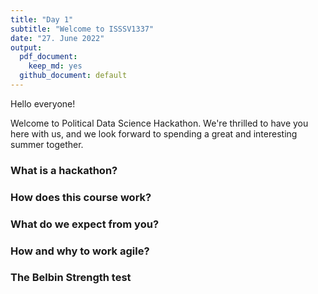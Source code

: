 ```yaml
---
title: "Day 1"
subtitle: "Welcome to ISSSV1337"
date: "27. June 2022"
output:
  pdf_document: 
    keep_md: yes
  github_document: default
---
```


Hello everyone!

Welcome to Political Data Science Hackathon. We're thrilled to have you here with us, and we look forward to spending a great and interesting summer together.

### What is a hackathon?


### How does this course work?


### What do we expect from you?


### How and why to work agile?


### The Belbin Strength test
